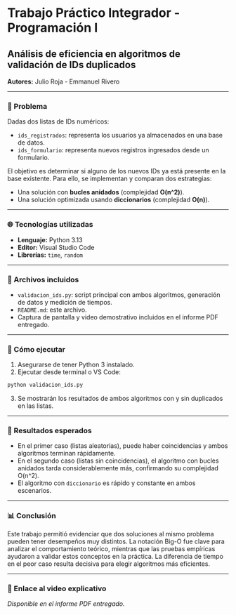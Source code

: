 # Trabajo Práctico Integrador - Programación I

## Análisis de eficiencia en algoritmos de validación de IDs duplicados

**Autores:** Julio Roja - Emmanuel Rivero

---

### 🔹 Problema

Dadas dos listas de IDs numéricos:

* `ids_registrados`: representa los usuarios ya almacenados en una base de datos.
* `ids_formulario`: representa nuevos registros ingresados desde un formulario.

El objetivo es determinar si alguno de los nuevos IDs ya está presente en la base existente. Para ello, se implementan y comparan dos estrategias:

* Una solución con **bucles anidados** (complejidad **O(n^2)**).
* Una solución optimizada usando **diccionarios** (complejidad **O(n)**).

---

### 🌐 Tecnologías utilizadas

* **Lenguaje:** Python 3.13
* **Editor:** Visual Studio Code
* **Librerías:** `time`, `random`

---

### 🔹 Archivos incluidos

* `validacion_ids.py`: script principal con ambos algoritmos, generación de datos y medición de tiempos.
* `README.md`: este archivo.
* Captura de pantalla y video demostrativo incluidos en el informe PDF entregado.

---

### 🔧 Cómo ejecutar

1. Asegurarse de tener Python 3 instalado.
2. Ejecutar desde terminal o VS Code:

```bash
python validacion_ids.py
```

3. Se mostrarán los resultados de ambos algoritmos con y sin duplicados en las listas.

---

### 🔢 Resultados esperados

* En el primer caso (listas aleatorias), puede haber coincidencias y ambos algoritmos terminan rápidamente.
* En el segundo caso (listas sin coincidencias), el algoritmo con bucles anidados tarda considerablemente más, confirmando su complejidad O(n^2).
* El algoritmo con `diccionario` es rápido y constante en ambos escenarios.

---

### 📊 Conclusión

Este trabajo permitió evidenciar que dos soluciones al mismo problema pueden tener desempeños muy distintos. La notación Big-O fue clave para analizar el comportamiento teórico, mientras que las pruebas empíricas ayudaron a validar estos conceptos en la práctica. La diferencia de tiempo en el peor caso resulta decisiva para elegir algoritmos más eficientes.

---

### 📅 Enlace al video explicativo

*Disponible en el informe PDF entregado.*
